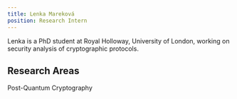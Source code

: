 ```yaml
---
title: Lenka Mareková
position: Research Intern
---
```

Lenka is a PhD student at Royal Holloway, University of London, working on security analysis of cryptographic protocols.

## Research Areas 
Post-Quantum Cryptography


